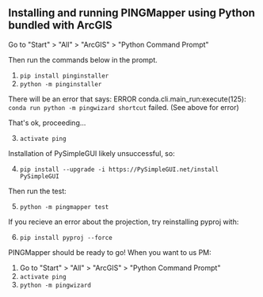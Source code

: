 
Installing and running PINGMapper using
Python bundled with ArcGIS
---------------------------------------

Go to "Start" > "All" > "ArcGIS" > "Python Command Prompt"

Then run the commands below in the prompt.

1) `pip install pinginstaller`
2) `python -m pinginstaller`

There will be an error that says:
ERROR conda.cli.main_run:execute(125): `conda run python -m pingwizard shortcut` failed. (See above for error)

That's ok, proceeding...

3) `activate ping`

Installation of PySimpleGUI likely unsuccessful, so:

4) `pip install --upgrade -i https://PySimpleGUI.net/install PySimpleGUI`

Then run the test:

5) `python -m pingmapper test`

If you recieve an error about the projection, try reinstalling pyproj with:

6) `pip install pyproj --force`

PINGMapper should be ready to go! When you want to us PM:

1) Go to "Start" > "All" > "ArcGIS" > "Python Command Prompt"
2) `activate ping`
3) `python -m pingwizard`